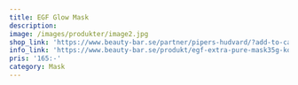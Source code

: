 ```yaml
---
title: EGF Glow Mask
description:
image: /images/produkter/image2.jpg
shop_link: 'https://www.beauty-bar.se/partner/pipers-hudvard/?add-to-cart=1423'
info_link: 'https://www.beauty-bar.se/produkt/egf-extra-pure-mask35g-kopia/'
pris: '165:-'
category: Mask
---
```


